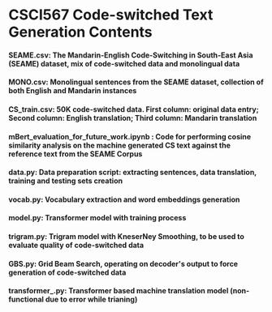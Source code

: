 # CSCI567 Code-switched Text Generation Contents

#### SEAME.csv: The Mandarin-English Code-Switching in South-East Asia (SEAME) dataset, mix of code-switched data and monolingual data
#### MONO.csv: Monolingual sentences from the SEAME dataset, collection of both English and Mandarin instances
#### CS_train.csv: 50K code-switched data. First column: original data entry; Second column: English translation; Third column: Mandarin translation
#### mBert_evaluation_for_future_work.ipynb : Code for performing cosine similarity analysis on the machine generated CS text against the reference text from the SEAME Corpus 
#### data.py: Data preparation script: extracting sentences, data translation, training and testing sets creation
#### vocab.py: Vocabulary extraction and word embeddings generation
#### model.py: Transformer model with training process
#### trigram.py: Trigram model with KneserNey Smoothing, to be used to evaluate quality of code-switched data
#### GBS.py: Grid Beam Search, operating on decoder's output to force generation of code-switched data
#### transformer_.py: Transformer based machine translation model (non-functional due to error while trianing)

